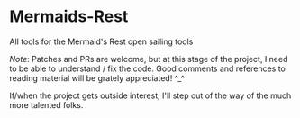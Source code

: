 # Mermaids-Rest

All tools for the Mermaid's Rest open sailing tools

*Note*: Patches and PRs are welcome, but at this stage of the project, I need to be able to understand / fix the code. Good comments and references to reading material will be grately appreciated! ^_^ 

If/when the project gets outside interest, I'll step out of the way of the much more talented folks.
